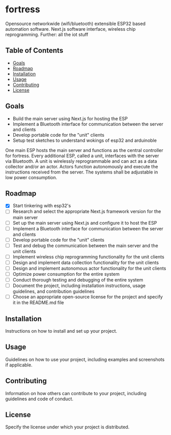 # fortress

Opensource networkwide (wifi/bluetooth) extensible ESP32 based automation software. Next.js software interface, wireless chip reprogramming.
Further: all the iot stuff

## Table of Contents

- [Goals](#goals)
- [Roadmap](#roadmap)
- [Installation](#installation)
- [Usage](#usage)
- [Contributing](#contributing)
- [License](#license)

## Goals

- Build the main server using Next.js for hosting the ESP
- Implement a Bluetooth interface for communication between the server and clients
- Develop portable code for the "unit" clients
- Setup test sketches to understand wokings of esp32 and arduinoble

One main ESP hosts the main server and functions as the central controller for fortress. Every additional ESP, called a unit, interfaces with the server via Bluetooth. A unit is wirelessly reprogrammable and can act as a data collector and/or an actor. Actors function autonomously and execute the instructions received from the server. The systems shall be adjustable in low power consumption.

## Roadmap

- [x] Start tinkering with esp32's
- [ ] Research and select the appropriate Next.js framework version for the main server
- [ ] Set up the main server using Next.js and configure it to host the ESP
- [ ] Implement a Bluetooth interface for communication between the server and clients
- [ ] Develop portable code for the "unit" clients
- [ ] Test and debug the communication between the main server and the unit clients
- [ ] Implement wireless chip reprogramming functionality for the unit clients
- [ ] Design and implement data collection functionality for the unit clients
- [ ] Design and implement autonomous actor functionality for the unit clients
- [ ] Optimize power consumption for the entire system
- [ ] Conduct thorough testing and debugging of the entire system
- [ ] Document the project, including installation instructions, usage guidelines, and contribution guidelines
- [ ] Choose an appropriate open-source license for the project and specify it in the README.md file

## Installation

Instructions on how to install and set up your project.

## Usage

Guidelines on how to use your project, including examples and screenshots if applicable.

## Contributing

Information on how others can contribute to your project, including guidelines and code of conduct.

## License

Specify the license under which your project is distributed.
